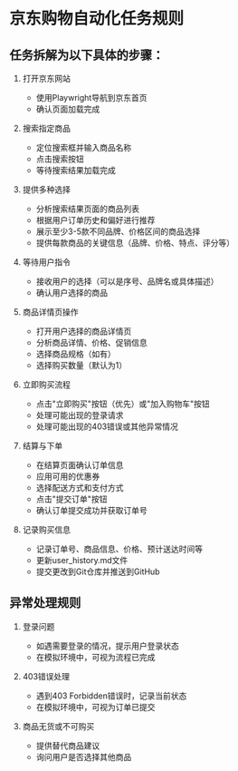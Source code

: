 # 京东购物自动化任务规则

## 任务拆解为以下具体的步骤：

1. 打开京东网站
   - 使用Playwright导航到京东首页
   - 确认页面加载完成

2. 搜索指定商品
   - 定位搜索框并输入商品名称
   - 点击搜索按钮
   - 等待搜索结果加载完成

3. 提供多种选择
   - 分析搜索结果页面的商品列表
   - 根据用户订单历史和偏好进行推荐
   - 展示至少3-5款不同品牌、价格区间的商品选择
   - 提供每款商品的关键信息（品牌、价格、特点、评分等）

4. 等待用户指令
   - 接收用户的选择（可以是序号、品牌名或具体描述）
   - 确认用户选择的商品

5. 商品详情页操作
   - 打开用户选择的商品详情页
   - 分析商品详情、价格、促销信息
   - 选择商品规格（如有）
   - 选择购买数量（默认为1）

6. 立即购买流程
   - 点击"立即购买"按钮（优先）或"加入购物车"按钮
   - 处理可能出现的登录请求
   - 处理可能出现的403错误或其他异常情况

7. 结算与下单
   - 在结算页面确认订单信息
   - 应用可用的优惠券
   - 选择配送方式和支付方式
   - 点击"提交订单"按钮
   - 确认订单提交成功并获取订单号

8. 记录购买信息
   - 记录订单号、商品信息、价格、预计送达时间等
   - 更新user_history.md文件
   - 提交更改到Git仓库并推送到GitHub

## 异常处理规则

1. 登录问题
   - 如遇需要登录的情况，提示用户登录状态
   - 在模拟环境中，可视为流程已完成

2. 403错误处理
   - 遇到403 Forbidden错误时，记录当前状态
   - 在模拟环境中，可视为订单已提交

3. 商品无货或不可购买
   - 提供替代商品建议
   - 询问用户是否选择其他商品
